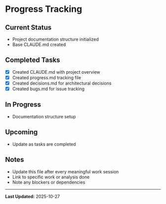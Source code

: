# Progress Tracking

## Current Status
- Project documentation structure initialized
- Base CLAUDE.md created

## Completed Tasks
- [x] Created CLAUDE.md with project overview
- [x] Created progress.md tracking file
- [x] Created decisions.md for architectural decisions
- [x] Created bugs.md for issue tracking

## In Progress
- Documentation structure setup

## Upcoming
- Update as tasks are completed

## Notes
- Update this file after every meaningful work session
- Link to specific work or analysis done
- Note any blockers or dependencies

---
**Last Updated:** 2025-10-27